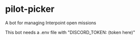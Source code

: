 # pilot-picker
A bot for managing Interpoint open missions

This bot needs a .env file with "DISCORD_TOKEN: (token here)"
